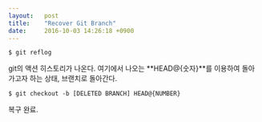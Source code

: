 ```yaml
---
layout:   post
title:    "Recover Git Branch"
date:     2016-10-03 14:26:18 +0900
---
```


```console
$ git reflog
```

git의 액션 히스토리가 나온다. 여기에서 나오는 **HEAD@{숫자}**를 이용하여 돌아가고자 하는 상태, 브랜치로 돌아간다.

```console
$ git checkout -b [DELETED BRANCH] HEAD@{NUMBER}
```

복구 완료.
